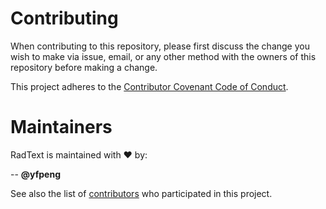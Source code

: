 # Contributing

When contributing to this repository, please first discuss the change you wish to make via issue, email, or any other method with the owners of this repository before making a change. 

This project adheres to the [Contributor Covenant Code of Conduct](http://contributor-covenant.org/). 

# Maintainers

RadText is maintained with :heart: by:

-- **@yfpeng**

See also the list of [contributors](https://github.com/ncbi-nlp/NegBio/contributors) who participated in this project.